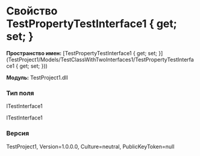 # Свойство TestPropertyTestInterface1 { get; set; }

**Пространство имен:** [TestPropertyTestInterface1 { get; set; }](TestProject1/Models/TestClassWithTwoInterfaces1/TestPropertyTestInterface1 { get; set; }))

**Модуль:** TestProject1.dll
### Тип поля
ITestInterface1<member name="T:TestProject1.TestInterfaces.ITestInterface1">
  <summary>
            ITestInterface1
            </summary>
</member>

### Версия
TestProject1, Version=1.0.0.0, Culture=neutral, PublicKeyToken=null
